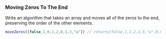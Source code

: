 ### Moving Zeros To The End
Write an algorithm that takes an array and moves all of the zeros to the end, preserving the order of the other elements.

```js
moveZeros([false,1,0,1,2,0,1,3,"a"]) // returns[false,1,1,2,1,3,"a",0,0]
```